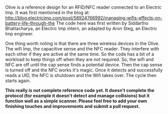 Olive is a reference design for an RFID/NFC reader connected to an Electric Imp.
It was first mentioned in the blog at: http://blog.electricimp.com/post/58924766992/managing-wifis-effects-on-battery-life-through-the
The code here was first written by Siddartho Bhattacharya, an Electric Imp intern, an adapted by Aron Steg, an Electric Imp engineer.

One thing worth noting is that there are three wireless devices in the Olive. The wifi Imp, the capacitive sense and the NFC reader. They interfere with each other if they are active at the same time. So the code has a bit of a workload to keep things off when they are not required. So, the wifi and NFC are off until the cap sense finds a potential device. Then the cap sense is turned off and the NFC works it's magic. Once it detects and successfully reads a UID, the NFC is shutdown and the Wifi takes over. The cycle then starts again.

**This really is not complete reference code yet. It doesn't complete the protocol (for example it doesn't detect and manage collisions) but it function well as a simple scanner. Please feel free to add your own finishing touches and improvements and submit a pull request.**
